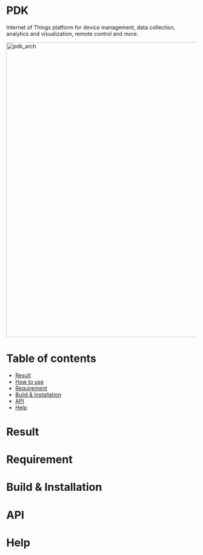 # PDK
Internet of Things platform for device management, data collection, analytics and visualization, remote control and more.

<img width="780" alt="pdk_arch" src="https://user-images.githubusercontent.com/38535571/85942352-a20ec800-b963-11ea-8d19-60207486f2a5.png">

Table of contents
=================
<!--ts-->
   * [Result](#Result)
   * [How to use](#How-to-use)
   * [Requirement](#Requirement)
   * [Build & Installation](#Build--Installation)
   * [API](#API)
   * [Help](#Help)
<!--te-->

Result
=======

Requirement
=======

Build & Installation
=======

API
=======

Help
=======
